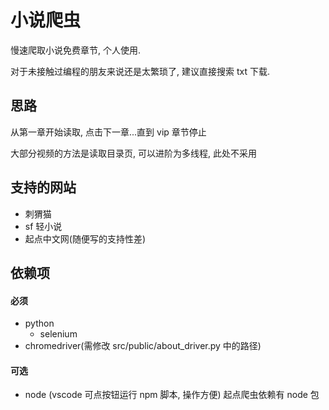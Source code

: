 # 小说爬虫

慢速爬取小说免费章节, 个人使用.

对于未接触过编程的朋友来说还是太繁琐了, 建议直接搜索 txt 下载.

## 思路

从第一章开始读取, 点击下一章...直到 vip 章节停止

大部分视频的方法是读取目录页, 可以进阶为多线程, 此处不采用

## 支持的网站

-   刺猬猫
-   sf 轻小说
-   起点中文网(随便写的支持性差)

## 依赖项

#### 必须

-   python
    -   selenium
-   chromedriver(需修改 src/public/about_driver.py 中的路径)

#### 可选

-   node (vscode 可点按钮运行 npm 脚本, 操作方便)
    起点爬虫依赖有 node 包
